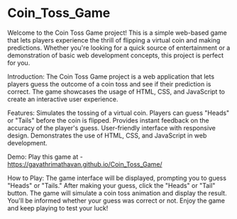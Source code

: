 # Coin_Toss_Game

Welcome to the Coin Toss Game project! This is a simple web-based game that lets players experience the thrill of flipping a virtual coin and making predictions. Whether you're looking for a quick source of entertainment or a demonstration of basic web development concepts, this project is perfect for you.

Introduction:
The Coin Toss Game project is a web application that lets players guess the outcome of a coin toss and see if their prediction is correct. The game showcases the usage of HTML, CSS, and JavaScript to create an interactive user experience.

Features:
Simulates the tossing of a virtual coin.
Players can guess "Heads" or "Tails" before the coin is flipped.
Provides instant feedback on the accuracy of the player's guess.
User-friendly interface with responsive design.
Demonstrates the use of HTML, CSS, and JavaScript in web development.

Demo:
Play this game at - https://gayathrimathavan.github.io/Coin_Toss_Game/

How to Play:
The game interface will be displayed, prompting you to guess "Heads" or "Tails."
After making your guess, click the "Heads" or "Tail" button.
The game will simulate a coin toss animation and display the result.
You'll be informed whether your guess was correct or not.
Enjoy the game and keep playing to test your luck!

